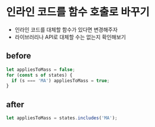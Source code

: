 # 인라인 코드를 함수 호출로 바꾸기

- 인라인 코드를 대체할 함수가 있다면 변경해주자
- 라이브러리나 API로 대체할 수는 없는지 확인해보기

## before

```js
let appliesToMass = false;
for (const s of states) {
  if (s === 'MA') appliesToMass = true;
}
```

## after

```js
let appliesToMass = states.includes('MA');
```
